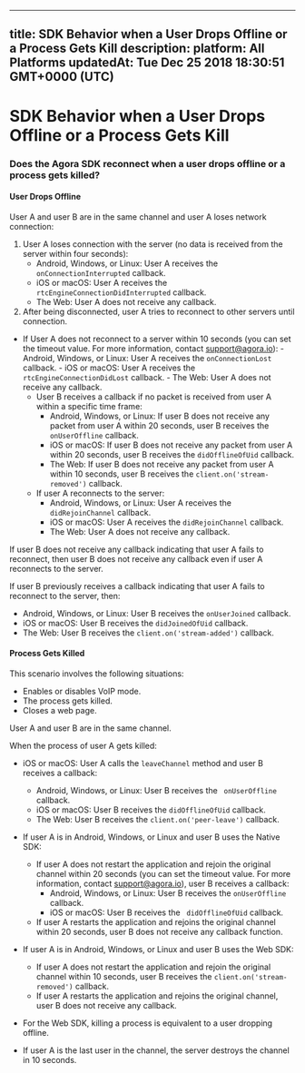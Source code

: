 
---
title: SDK Behavior when a User Drops Offline or a Process Gets Kill
description: 
platform: All Platforms
updatedAt: Tue Dec 25 2018 18:30:51 GMT+0000 (UTC)
---
# SDK Behavior when a User Drops Offline or a Process Gets Kill
### Does the Agora SDK reconnect when a user drops offline or a process gets killed?

#### User Drops Offline

User A and user B are in the same channel and user A loses network connection:

1.  User A loses connection with the server (no data is received from the server within four seconds):
    -   Android, Windows, or Linux: User A receives the `onConnectionInterrupted` callback.
    -   iOS or macOS: User A receives the `rtcEngineConnectionDidInterrupted` callback. 
    -   The Web: User A does not receive any callback. 
2.  After being disconnected, user A tries to reconnect to other servers until connection. 
 - If User A does not reconnect to a server within 10 seconds (you can set the timeout value. For more information, contact [support@agora.io](mailto:support@agora.io)): 
        -   Android, Windows, or Linux: User A receives the `onConnectionLost` callback. 
        -   iOS or macOS: User A receives the `rtcEngineConnectionDidLost` callback. 
        -   The Web: User A does not receive any callback. 
	-   User B receives a callback if no packet is received from user A within a specific time frame: 
        -   Android, Windows, or Linux: If user B does not receive any packet from user A within 20 seconds, user B receives the `onUserOffline` callback. 
        -   iOS or macOS: If user B does not receive any packet from user A within 20 seconds, user B receives the `didOfflineOfUid` callback. 
        -   The Web: If user B does not receive any packet from user A within 10 seconds, user B receives the `client.on('stream-removed')` callback. 
    -   If user A reconnects to the server: 
        -   Android, Windows, or Linux: User A receives the `didRejoinChannel` callback. 
        -  iOS or macOS: User A receives the `didRejoinChannel` callback. 
        -   The Web: User A does not receive any callback. 

If user B does not receive any callback indicating that user A fails to reconnect, then user B does not receive any callback even if user A reconnects to the server.

If user B previously receives a callback indicating that user A fails to reconnect to the server, then: 
-   Android, Windows, or Linux: User B receives the `onUserJoined` callback.  
-   iOS or macOS: User B receives the `didJoinedOfUid` callback. 
-   The Web: User B receives the `client.on('stream-added')` callback. 

#### Process Gets Killed

This scenario involves the following situations: 

- Enables or disables VoIP mode.
- The process gets killed.
- Closes a web page.

User A and user B are in the same channel. 

When the process of user A gets killed: 

-   iOS or macOS: User A calls the `leaveChannel` method and user B receives a callback: 
    -   Android, Windows, or Linux: User B receives the ` onUserOffline` callback. 
    -   iOS or macOS: User B receives the `didOfflineOfUid` callback. 
    -   The Web: User B receives the `client.on('peer-leave')` callback. 

-   If user A is in Android, Windows, or Linux and user B uses the Native SDK:
    -   If user A does not restart the application and rejoin the original channel within 20 seconds (you can set the timeout value. For more information, contact [support@agora.io](mailto:support@agora.io)), user B receives a callback:
        -   Android, Windows, or Linux: User B receives the `onUserOffline` callback. 
        -   iOS or macOS: User B receives the ` didOfflineOfUid` callback. 
    -   If user A restarts the application and rejoins the original channel within 20 seconds, user B does not receive any callback function. 
-  If user A is in Android, Windows, or Linux and user B uses the Web SDK: 
     - If user A does not restart the application and rejoin the original channel within 10 seconds, user B receives the `client.on('stream-removed')` callback. 
     - If user A restarts the application and rejoins the original channel, user B does not receive any callback. 
- For the Web SDK, killing a process is equivalent to a user dropping offline. 
-  If user A is the last user in the channel, the server destroys the channel in 10 seconds. 

